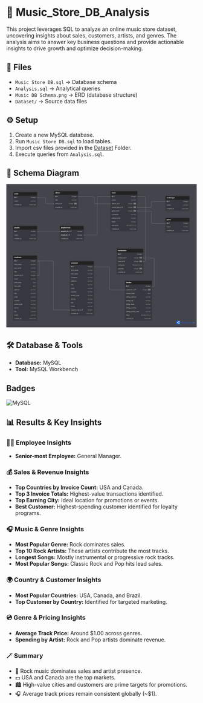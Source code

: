 # 🎵 Music_Store_DB_Analysis

This project leverages SQL to analyze an online music store dataset, uncovering insights about sales, customers, artists, and genres. The analysis aims to answer key business questions and provide actionable insights to drive growth and optimize decision-making.

## 📂 Files
- `Music Store DB.sql` → Database schema
- `Analysis.sql` → Analytical queries  
- `Music DB Schema.png` → ERD (database structure)  
- `Dataset/` → Source data files  

## ⚙️ Setup
1. Create a new MySQL database.
2. Run `Music Store DB.sql` to load tables.
3. Import csv files provided in the [Dataset](./Dataset/) Folder.
4. Execute queries from `Analysis.sql`.


## 🧱 Schema Diagram
![Schema Diagram](./music_db_schema.png)


## 🛠️ Database & Tools  
- **Database:** MySQL  
- **Tool:** MySQL Workbench


## Badges

![MySQL](https://img.shields.io/badge/MySQL-4479A1?logo=mysql&logoColor=white&logoWidth=40&style=for-the-badge)


## 📊 Results & Key Insights

### 🧑‍💼 Employee Insights
- **Senior-most Employee:** General Manager.

### 💰 Sales & Revenue Insights
- **Top Countries by Invoice Count:** USA and Canada.
- **Top 3 Invoice Totals:** Highest-value transactions identified.
- **Top Earning City:** Ideal location for promotions or events.
- **Best Customer:** Highest-spending customer identified for loyalty programs.

### 🎧 Music & Genre Insights
- **Most Popular Genre:** Rock dominates sales.
- **Top 10 Rock Artists:** These artists contribute the most tracks.
- **Longest Songs:** Mostly instrumental or progressive rock tracks.
- **Most Popular Songs:** Classic Rock and Pop hits lead sales.

### 🌍 Country & Customer Insights
- **Most Popular Countries:** USA, Canada, and Brazil.
- **Top Customer by Country:** Identified for targeted marketing.

### 💿 Genre & Pricing Insights
- **Average Track Price:** Around $1.00 across genres.
- **Spending by Artist:** Rock and Pop artists dominate revenue.

### 🪄 Summary
- 🎸 Rock music dominates sales and artist presence.  
- 💵 USA and Canada are the top markets.  
- 🏙️ High-value cities and customers are prime targets for promotions.  
- 🎧 Average track prices remain consistent globally (~$1).  
